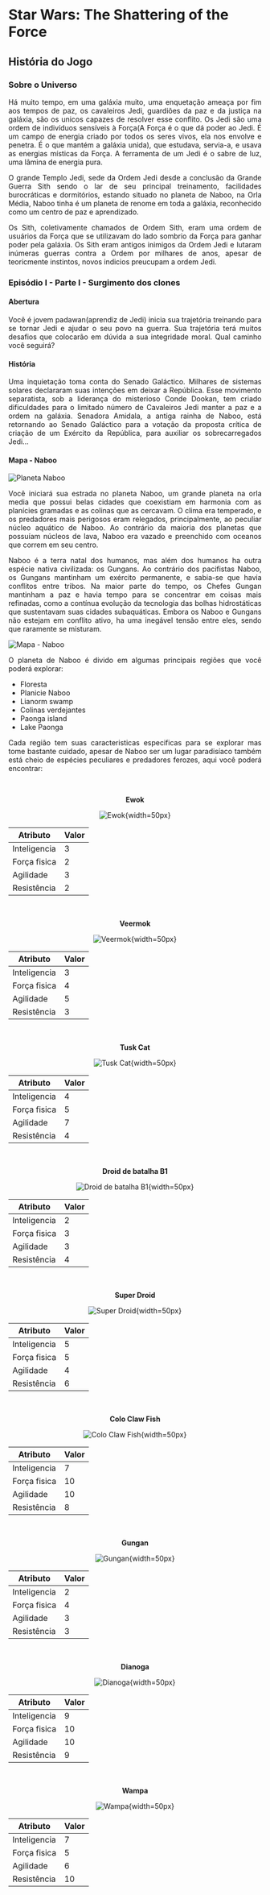 # **Star Wars: The Shattering of the Force**

## **História do Jogo**

### **Sobre o Universo**

<p style='text-align: justify;'>Há muito tempo, em uma galáxia muito, uma enquetação ameaça por fim aos tempos de paz, os cavaleiros Jedi, guardiões da paz e da justiça na galáxia, são os unicos capazes de resolver esse conflito. Os Jedi são uma ordem de indivíduos sensíveis à Força(A Força é o que dá poder ao Jedi. É um campo de energia criado por todos os seres vivos, ela nos envolve e penetra. É o que mantém a galáxia unida), que estudava, servia-a, e usava as energias místicas da Força. A ferramenta de um Jedi é o sabre de luz, uma lâmina de energia pura.</p>

<p style='text-align: justify;'>O grande Templo Jedi, sede da Ordem Jedi desde a conclusão da Grande Guerra Sith sendo o lar de seu principal treinamento, facilidades burocráticas e dormitórios, estando situado no planeta de Naboo, na Orla Média, Naboo tinha é um planeta de renome em toda a galáxia, reconhecido como um centro de paz e aprendizado. </p>

<p style='text-align: justify;'> Os Sith, coletivamente chamados de Ordem Sith, eram uma ordem de usuários da Força que se utilizavam do lado sombrio da Força para ganhar poder pela galáxia. Os Sith eram antigos inimigos da Ordem Jedi e lutaram inúmeras guerras contra a Ordem por milhares de anos, apesar de teoricmente instintos, novos indicios preucupam a ordem Jedi. </p>


### **Episódio I - Parte I - Surgimento dos clones**

#### **Abertura**

<p style='text-align: justify;'>Você é jovem padawan(aprendiz de Jedi) inicia sua trajetória treinando para se tornar Jedi e ajudar o seu povo na guerra. Sua trajetória terá muitos desafios que colocarão em dúvida a sua integridade moral. Qual caminho você seguirá?</p>

#### **História**

<p style='text-align: justify;'>Uma inquietação toma conta do Senado Galáctico. Milhares de sistemas solares declararam suas intenções em deixar a República. Esse movimento separatista, sob a liderança do misterioso Conde Dookan, tem criado dificuldades para o limitado número de Cavaleiros Jedi manter a paz e a ordem na galáxia. Senadora Amidala, a antiga rainha de Naboo, está retornando ao Senado Galáctico para a votação da proposta crítica de criação de um Exército da República, para auxiliar os sobrecarregados Jedi...</p>

#### **Mapa - Naboo**

![Planeta Naboo](./assets/naboo.jpg)

<p style='text-align: justify;'>Você iniciará sua estrada no planeta Naboo, um grande planeta na orla media que possui belas cidades que coexistiam em harmonia com as planícies gramadas e as colinas que as cercavam. O clima era temperado, e os predadores mais perigosos eram relegados, principalmente, ao peculiar núcleo aquático de Naboo. Ao contrário da maioria dos planetas que possuíam núcleos de lava, Naboo era vazado e preenchido com oceanos que correm em seu centro. </p>

<p style='text-align: justify;'> Naboo é a terra natal dos humanos, mas além dos humanos ha outra espécie nativa civilizada: os Gungans. Ao contrário dos pacifistas Naboo, os Gungans mantinham um exército permanente, e sabia-se que havia conflitos entre tribos. Na maior parte do tempo, os Chefes Gungan mantinham a paz e havia tempo para se concentrar em coisas mais refinadas, como a contínua evolução da tecnologia das bolhas hidrostáticas que sustentavam suas cidades subaquáticas. Embora os Naboo e Gungans não estejam em conflito ativo, ha uma inegável tensão entre eles, sendo que raramente se misturam. </p>

![Mapa - Naboo](./assets/mapaCoruscant.png)

<p style='text-align: justify;'> O planeta de Naboo é divido em algumas principais regiões que você poderá explorar: </p>

- Floresta 
- Planicie Naboo 
- Lianorm swamp 
- Colinas verdejantes 
- Paonga island 
- Lake Paonga

<p style='text-align: justify;'>Cada região tem suas caracteristicas especificas para se explorar mas tome bastante cuidado, apesar de Naboo ser um lugar paradisíaco também está cheio de espécies peculiares e predadores ferozes, aqui você poderá encontrar:</p>
<br>
<center> 

**Ewok**

![Ewok](./assets/C1.png){width=50px}

| Atributo | Valor |
| ---- | ----- |
| Inteligencia | 3 |
| Força fisica | 2 |
| Agilidade | 3 |
| Resistência | 2 |

</center> 
<br>
<center>

**Veermok**

![Veermok](./assets/C2.png){width=50px}

| Atributo | Valor |
| ---- | ----- |
| Inteligencia | 3 |
| Força fisica | 4 |
| Agilidade | 5 |
| Resistência | 3 |

</center> 
<br>
<center> 

**Tusk Cat**

![Tusk Cat](./assets/C4.png){width=50px}

| Atributo | Valor |
| ---- | ----- |
| Inteligencia | 4 |
| Força fisica | 5 |
| Agilidade | 7 |
| Resistência | 4 |

</center> 
<br>
<center> 

**Droid de batalha B1**

![Droid de batalha B1](./assets/C5.png){width=50px}

| Atributo | Valor |
| ---- | ----- |
| Inteligencia | 2 |
| Força fisica | 3 |
| Agilidade | 3 |
| Resistência | 4 |

</center> 
<br>
<center> 

**Super Droid**

![Super Droid](./assets/C6.png){width=50px}

| Atributo | Valor |
| ---- | ----- |
| Inteligencia | 5 |
| Força fisica | 5 |
| Agilidade | 4 |
| Resistência | 6 |

</center>
<br>
<center> 

**Colo Claw Fish**

![Colo Claw Fish](./assets/C7.png){width=50px}

| Atributo | Valor |
| ---- | ----- |
| Inteligencia | 7 |
| Força fisica | 10 |
| Agilidade | 10 |
| Resistência | 8 |

</center>
<br>
<center> 

**Gungan**

![Gungan](./assets/C8.png){width=50px}

| Atributo | Valor |
| ---- | ----- |
| Inteligencia | 2 |
| Força fisica | 4 |
| Agilidade | 3 |
| Resistência | 3 |

</center>
<br>
<center> 

**Dianoga**

![Dianoga](./assets/C9.png){width=50px}

| Atributo | Valor |
| ---- | ----- |
| Inteligencia | 9 |
| Força fisica | 10 |
| Agilidade | 10 |
| Resistência | 9 |

</center>
<br>
<center> 

**Wampa**

![Wampa](./assets/C10.png){width=50px}

| Atributo | Valor |
| ---- | ----- |
| Inteligencia | 7 |
| Força fisica | 5 |
| Agilidade | 6 |
| Resistência | 10 |

</center>
